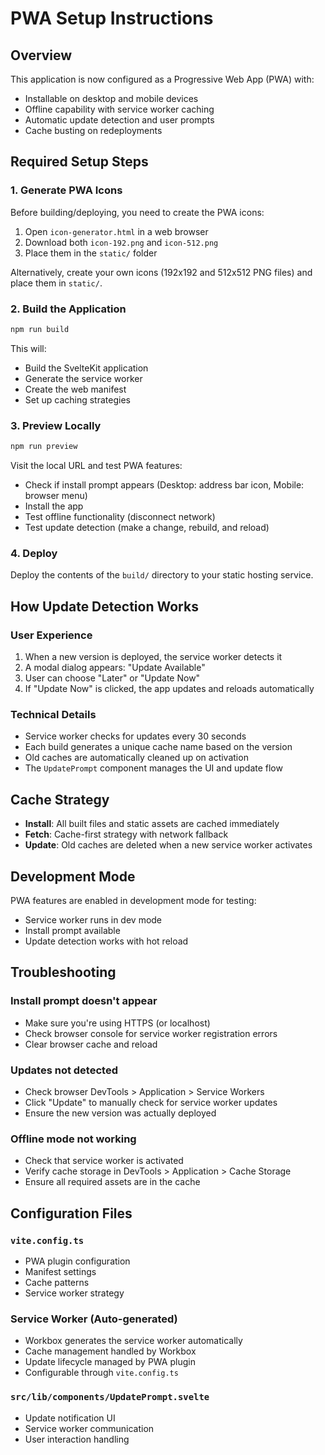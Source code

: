 # PWA Setup Instructions

## Overview
This application is now configured as a Progressive Web App (PWA) with:
- Installable on desktop and mobile devices
- Offline capability with service worker caching
- Automatic update detection and user prompts
- Cache busting on redeployments

## Required Setup Steps

### 1. Generate PWA Icons
Before building/deploying, you need to create the PWA icons:

1. Open `icon-generator.html` in a web browser
2. Download both `icon-192.png` and `icon-512.png`
3. Place them in the `static/` folder

Alternatively, create your own icons (192x192 and 512x512 PNG files) and place them in `static/`.

### 2. Build the Application
```bash
npm run build
```

This will:
- Build the SvelteKit application
- Generate the service worker
- Create the web manifest
- Set up caching strategies

### 3. Preview Locally
```bash
npm run preview
```

Visit the local URL and test PWA features:
- Check if install prompt appears (Desktop: address bar icon, Mobile: browser menu)
- Install the app
- Test offline functionality (disconnect network)
- Test update detection (make a change, rebuild, and reload)

### 4. Deploy
Deploy the contents of the `build/` directory to your static hosting service.

## How Update Detection Works

### User Experience
1. When a new version is deployed, the service worker detects it
2. A modal dialog appears: "Update Available"
3. User can choose "Later" or "Update Now"
4. If "Update Now" is clicked, the app updates and reloads automatically

### Technical Details
- Service worker checks for updates every 30 seconds
- Each build generates a unique cache name based on the version
- Old caches are automatically cleaned up on activation
- The `UpdatePrompt` component manages the UI and update flow

## Cache Strategy
- **Install**: All built files and static assets are cached immediately
- **Fetch**: Cache-first strategy with network fallback
- **Update**: Old caches are deleted when a new service worker activates

## Development Mode
PWA features are enabled in development mode for testing:
- Service worker runs in dev mode
- Install prompt available
- Update detection works with hot reload

## Troubleshooting

### Install prompt doesn't appear
- Make sure you're using HTTPS (or localhost)
- Check browser console for service worker registration errors
- Clear browser cache and reload

### Updates not detected
- Check browser DevTools > Application > Service Workers
- Click "Update" to manually check for service worker updates
- Ensure the new version was actually deployed

### Offline mode not working
- Check that service worker is activated
- Verify cache storage in DevTools > Application > Cache Storage
- Ensure all required assets are in the cache

## Configuration Files

### `vite.config.ts`
- PWA plugin configuration
- Manifest settings
- Cache patterns
- Service worker strategy

### Service Worker (Auto-generated)
- Workbox generates the service worker automatically
- Cache management handled by Workbox
- Update lifecycle managed by PWA plugin
- Configurable through `vite.config.ts`

### `src/lib/components/UpdatePrompt.svelte`
- Update notification UI
- Service worker communication
- User interaction handling
